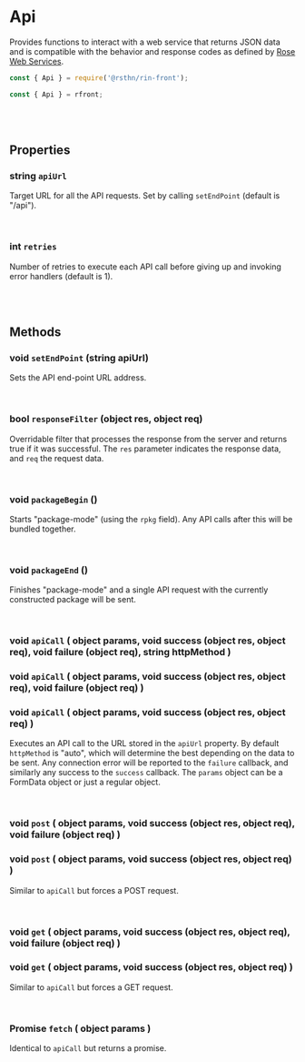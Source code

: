 # Api

Provides functions to interact with a web service that returns JSON data and is compatible with the behavior and response codes as defined by [Rose Web Services](https://github.com/rsthn/rose-webservice).

```js
const { Api } = require('@rsthn/rin-front');
```

```js
const { Api } = rfront;
```

<br/>
<br/>

## Properties

### string `apiUrl`
Target URL for all the API requests. Set by calling `setEndPoint` (default is "/api").

<br/>

### int `retries`
Number of retries to execute each API call before giving up and invoking error handlers (default is 1).

<br/>
<br/>

## Methods

### void `setEndPoint` (string apiUrl)
Sets the API end-point URL address.

<br/>

### bool `responseFilter` (object res, object req)
Overridable filter that processes the response from the server and returns true if it was successful. The `res` parameter indicates the response data, and `req` the request data.

<br/>

### void `packageBegin` ()
Starts "package-mode" (using the `rpkg` field). Any API calls after this will be bundled together.

<br/>

### void `packageEnd` ()
Finishes "package-mode" and a single API request with the currently constructed package will be sent.

<br/>

### void `apiCall` ( object params, void success (object res, object req), void failure (object req), string httpMethod )
### void `apiCall` ( object params, void success (object res, object req), void failure (object req) )
### void `apiCall` ( object params, void success (object res, object req) )
Executes an API call to the URL stored in the `apiUrl` property. By default `httpMethod` is "auto", which will determine the best depending on the data to be sent. Any connection error will be reported to the `failure` callback, and similarly any success to the `success` callback. The `params` object can be a FormData object or just a regular object.

<br/>

### void `post` ( object params, void success (object res, object req), void failure (object req) )
### void `post` ( object params, void success (object res, object req) )
Similar to `apiCall` but forces a POST request.

<br/>

### void `get` ( object params, void success (object res, object req), void failure (object req) )
### void `get` ( object params, void success (object res, object req) )
Similar to `apiCall` but forces a GET request.

<br/>

### Promise `fetch` ( object params )
Identical to `apiCall` but returns a promise.
